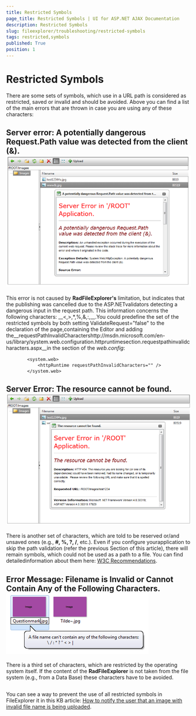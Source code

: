 ```yaml
---
title: Restricted Symbols
page_title: Restricted Symbols | UI for ASP.NET AJAX Documentation
description: Restricted Symbols
slug: fileexplorer/troubleshooting/restricted-symbols
tags: restricted,symbols
published: True
position: 1
---
```


# Restricted Symbols



There are some sets of symbols, which use in a URL path is considered as restricted, saved or invalid and should be avoided.	Above you can find a list of the main errors that are thrown in case you are using any of these characters:

## Server error: A potentially dangerous Request.Path value was detected from the client (&).![fileexplorer-restricted-symbols-1](images/fileexplorer-restricted-symbols-1.png)

This error is not caused by __RadFileExplorer's__ limitation, but indicates that the publishing was cancelled due to the ASP.NETvalidators detecting a dangerous input in the request path. This information concerns the following characters: __<,>,*,%,&,:,\__.You could predefine the set of the restricted symbols by both setting ValidateRequest="false" to the declaration of the page,containing the Editor and adding the__requestPathInvalidCharactershttp://msdn.microsoft.com/en-us/library/system.web.configuration.httpruntimesection.requestpathinvalidcharacters.aspx__in the <httpRuntime> section of the *web.config*:

````ASPNET
	    <system.web>
			<httpRuntime requestPathInvalidCharacters="" />
		</system.web>
````



## Server Error: The resource cannot be found.![fileexplorer-restricted-symbols-2](images/fileexplorer-restricted-symbols-2.png)

There is another set of characters, which are told to be reserved or/and unsaved ones (e.g., __#, %, ?, /__, etc.). Even if you configure yourapplication to skip the path validation (refer the previous Section of this article), there will remain symbols, which could not be used as a path to a file. You can find detailedinformation about them here: [W3C Recommendations](http://www.w3.org/Addressing/URL/4_URI_Recommentations.html).

## Error Message: Filename is Invalid or Cannot Contain Any of the Following Characters.![fileexplorer-restricted-symbols-3](images/fileexplorer-restricted-symbols-3.png)

There is a third set of characters, which are restricted by the operating system itself. If the content of the __RadFileExplorer__ is not taken	from the file system (e.g., from a Data Base) these characters have to be avoided.

## 

You can see a way to prevent the use of all restricted symbols in FileExplorer it in this KB article: [How to notify the user that an image with invalid file name is being uploaded](http://www.telerik.com/support/kb/aspnet-ajax/editor/notify-the-user-for-image-with-invalid-file-name-is-uploaded.aspx).
